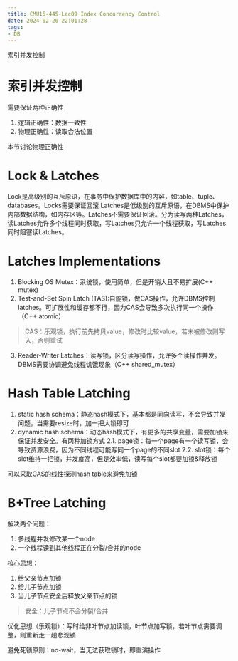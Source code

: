 ```yaml
---
title: CMU15-445-Lec09 Index Concurrency Control
date: 2024-02-20 22:01:28
tags:
- DB
---
```

索引并发控制
<!-- more -->
# 索引并发控制
需要保证两种正确性
1. 逻辑正确性：数据一致性
2. 物理正确性：读取合法位置

本节讨论物理正确性
# Lock & Latches
Lock是高级别的互斥原语，在事务中保护数据库中的内容，如table、tuple、databases。Locks需要保证回滚
Latches是低级别的互斥原语，在DBMS中保护内部数据结构，如内存区等。Latches不需要保证回滚。分为读写两种Latches，读Latches允许多个线程同时获取，写Latches只允许一个线程获取，写Latches同时阻塞读Latches。
# Latches Implementations
1. Blocking OS Mutex：系统锁，使用简单，但是开销大且不易扩展(C++ mutex)
2. Test-and-Set Spin Latch (TAS):自旋锁，做CAS操作，允许DBMS控制latches。可扩展性和缓存都不行，因为CAS会导致多次执行同一个操作（C++ atomic）
> CAS：乐观锁，执行前先拷贝value，修改时比较value，若未被修改则写入，否则重试
3. Reader-Writer Latches：读写锁，区分读写操作，允许多个读操作并发。DBMS需要协调避免线程饥饿现象（C++ shared_mutex）
# Hash Table Latching
1. static hash schema：静态hash模式下，基本都是同向读写，不会导致并发问题，当需要resize时，加一把大锁即可
2. dynamic hash schema：动态hash模式下，有更多的共享变量，需要加锁来保证并发安全。有两种加锁方式
    2.1. page锁：每一个page有一个读写锁，会导致资源浪费，因为不同线程可能写同一个page的不同slot
    2.2. slot锁：每个slot维持一把锁，并发度高，但是效率低，读写每个slot都要加锁&释放锁

可以采取CAS的线性探测hash table来避免加锁
# B+Tree Latching
解决两个问题：
1. 多线程并发修改某一个node
2. 一个线程读到其他线程正在分裂/合并的node

核心思想：
1. 给父亲节点加锁
2. 给儿子节点加锁
3. 当儿子节点安全后释放父亲节点的锁
> 安全：儿子节点不会分裂/合并

优化思想（乐观锁）：写时给非叶节点加读锁，叶节点加写锁，若叶节点需要调整，则重新走一趟悲观锁

避免死锁原则：no-wait，当无法获取锁时，即重演操作
